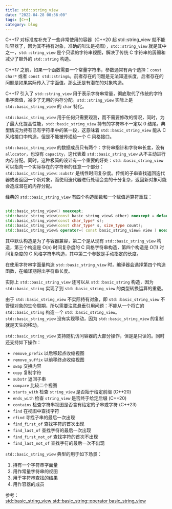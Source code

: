 ```yaml
---
title: std::string_view
date: "2022-04-28 00:36:00"
tags: [C++]
category: blog
---
```

C++17 对标准库补充了一些非常使用的容器（C++20 起 std::string\_view 就不能叫容器了，因为其不持有对象，准确的叫法是视图），`std::string_view` 就是其中之一，`std::string_view` 是个只读的字符串视图，解决了传统 C 字符串的孱弱和减少了额外的 `std::string` 构造。

<!-- more -->

C++17 之前，如果一个函数需要一个常量字符串，参数通常有两个选择：`const char*` 或者 `const std::string&`。前者存在的问题是无法知道长度，后者存在的问题是如果实际传入了字面值，那么还是有潜在的对象构造。

C++17 引入了 `std::string_view` 用于表示字符串常量，彻底取代了传统的字符串字面值，减少了无用的内存分配。`std::string_view` 实际上是 `std::basic_string_view` 的 `char` 特化。

`std::basic_string_view` 用于任何只需要观测，而不需要修改的情况，同时，为了最大化提高性能，`std::basic_string_view` 持有的字符串不一定以 0 结尾。典型情况为持有已有字符串中的某一段，这意味着 `std::basic_string_view` 能从 C 风格接口中构造，但是不能被传递给一个 C 风格接口。

`std::basic_string_view` 的数据成员只有两个：字符串指针和字符串长度，没有 `allocator`，也没有 `capacity`，这代表着 `std::basic_string_view` 从不主动进行内存分配。同时，这种极简的设计有一个重要的好处：`std::basic_string_view` 可以指向一个实际存在的字符串的任意一个部分：`std::basic_string_view::substr` 是线性时间复杂度。传统的子串查找返回迭代器或者返回一个新对象，而使用迭代器进行处理会变的十分复杂，返回新对象可能会造成潜在的内存分配。

经典的 `std::basic_string_view` 有四个构造函数和一个赋值运算符重载：

```cpp

std::basic_string_view() noexcept;
std::basic_string_view(const basic_string_view& other) noexcept = default;
std::basic_string_view(const char_type* s);
std::basic_string_view(const char_type* s, size_type count);
std::basic_string_view& operator=( const basic_string_view& view ) noexcept = default;

```

其中默认构造是为了与容器兼容，第二个是从现有 `std::basic_string_view` 构造，第三个构造是 O(n) 时间复杂度的 C 风格字符串构造，第四个构造是 O(1) 时间复杂度的 C 风格字符串构造，其中第二个参数是手动指定的长度。

在使用字符串字面量构造 `std::basic_string_view` 时，编译器会选择第四个构造函数，在编译期得出字符串长度。

实际上 `std::basic_string_view` 还可以从 `std::basic_string` 构造，因为 `std::basic_string` 实现了到 `std::basic_string_view` 的类型转换运算的重载。

由于 `std::basic_string_view` 不实际持有对象，即 `std::basic_string_view` 不管理对象的生命周期，所以需要注意悬垂引用问题：不能从一个将亡的 `std::basic_string` 构造一个 `std::basic_string_view`。`std::basic_string_view` 没有实现移动，因为 `std::basic_string_view` 的复制就是天生的移动。

`std::basic_string_view` 支持随机访问容器的大部分操作，但是是只读的。同时还支持如下操作：

- `remove_prefix` 以后移起点收缩视图
- `remove_suffix` 以前移终点收缩视图
- `swap` 交换内容
- `copy` 复制字符
- `substr` 返回子串
- `compare` 比较二个视图
- `starts_with` 检查 `string_view` 是否始于给定前缀 (C++20)
- `ends_with` 检查 `string_view` 是否终于给定后缀 (C++20)
- `contains` 检查字符串视图是否含有给定的子串或字符 (C++23)
- `find` 在视图中查找字符
- `rfind` 寻找子串的最后一次出现
- `find_first_of` 查找字符的首次出现
- `find_last_of` 查找字符的最后一次出现
- `find_first_not_of` 查找字符的首次不出现
- `find_last_not_of` 查找字符的最后一次不出现

`std::basic_string_view` 典型的用于如下场景：

1. 持有一个字符串字面量
2. 用作常量字符串的视图
3. 用于字符串查找的结果
4. 用作容器的成员

<div class="ref-label">参考：</div>
<div class="ref-list">
<a href="https://zh.cppreference.com/w/cpp/string/basic_string_view">
std::basic_string_view
</a>
<a href="https://zh.cppreference.com/w/cpp/string/basic_string/operator_basic_string_view">
std::basic_string::operator basic_string_view
</a>
</div>
